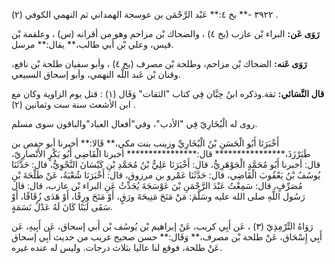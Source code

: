 ٣٩٢٢ -** بخ ٤:** عَبْد الرَّحْمَن بن عوسجة الهمداني ثم النهمي الكوفي (٢) .

**رَوَى عَن:** البراء بْن عازب (بخ ٤) ، والضحاك بْن مزاحم وهو من أقرانه (س) ، وعلقمة بْن قيس، وعلي بْن أَبي طالب،** يقال:** مرسل.

**رَوَى عَنه:** الضحاك بْن مزاحم، وطلحة بْن مصرف (بخ ٤) ، وأبو سفيان طلحة بْن نافع، وقنان بْن عَبد اللَّه النهمي، وأبو إسحاق السبيعي.

**قال النَّسَائي:** ثقة.وذكره ابنُ حِبَّان فِي كتاب "الثقات" وَقَال (١) : قتل يوم الزاوية وكان مع ابن الأشعث سنة ست وثمانين (٢) .

روى له الْبُخَارِيّ فِي "الأدب"، وفي"أفعال العباد"والباقون سوى مسلم.

أَخْبَرَنَا أَبُو الْحَسَنِ بْنُ الْبُخَارِيِّ وزينب بنت مكي،** قَالا:** أخبرنا أبو حفص بن طَبَرْزَذَ،**************** قال:**************** أخبرنا الْقَاضِي أَبُو بَكْرٍ الأَنْصارِيّ، قال: أخبرنا أَبُو مُحَمَّدٍ الْجَوْهَرِيُّ، قال: أَخْبَرَنَا عَلِيُّ بْنُ مُحَمَّدِ بْنِ كَيْسَانَ النَّحْوِيُّ، قال: حَدَّثَنَا يُوسُفُ بْنُ يَعْقُوبَ الْقَاضِي، قال: حَدَّثَنَا عَمْرو بن مرزوق، قال: أَخْبَرَنَا شُعْبَةُ، عَنْ طَلْحَةَ بْنِ مُصَرِّفٍ، قال: سَمِعْتُ عَبْدَ الرَّحْمَنِ بْنَ عَوْسَجَةَ يُحَدِّثُ عَنِ البراء بْن عازب، قال: قال رَسُول اللَّهِ صلى الله عليه وسَلَّمَ: مَنْ مَنَحَ مَنِيحَةَ ورَقٍ، أَوْ مَنَحَ ورِقًا، أَوْ هَدَى زُقَاقًا، أَوْ سَقَى لَبَنًا كَانَ لَهُ عَدْلُ نَسَمَةٍ.

رَوَاهُ التِّرْمِذِيّ (٣) ، عَن أَبِي كريب، عَنْ إبراهيم بْن يُوسُف بْن أَبي إسحاق، عَن أَبِيهِ، عَن أَبِي إِسْحَاق، عَنْ طلحة بْن مصرف،** وَقَال:** حسن صحيح غريب من حديث أَبِي إسحاق عَنْ طلحة، فوقع لنا عاليا بثلاث درجات. وليس له عنده غيره.